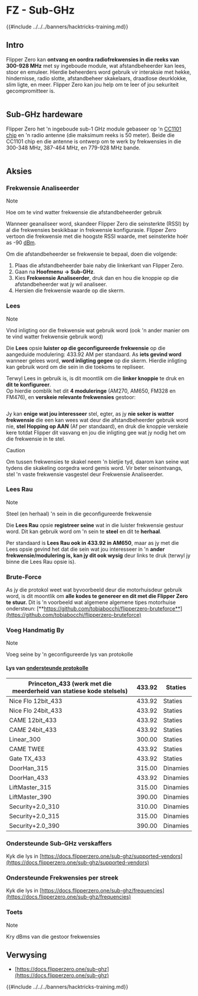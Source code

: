 # FZ - Sub-GHz

{{#include ../../../banners/hacktricks-training.md}}

## Intro <a href="#kfpn7" id="kfpn7"></a>

Flipper Zero kan **ontvang en oordra radiofrekwensies in die reeks van 300-928 MHz** met sy ingeboude module, wat afstandbeheerder kan lees, stoor en emuleer. Hierdie beheerders word gebruik vir interaksie met hekke, hindernisse, radio slotte, afstandbeheer skakelaars, draadlose deurklokke, slim ligte, en meer. Flipper Zero kan jou help om te leer of jou sekuriteit gecompromitteer is.

<figure><img src="../../../images/image (714).png" alt=""><figcaption></figcaption></figure>

## Sub-GHz hardeware <a href="#kfpn7" id="kfpn7"></a>

Flipper Zero het 'n ingeboude sub-1 GHz module gebaseer op 'n [﻿](https://www.st.com/en/nfc/st25r3916.html#overview)﻿[CC1101 chip](https://www.ti.com/lit/ds/symlink/cc1101.pdf) en 'n radio antenne (die maksimum reeks is 50 meter). Beide die CC1101 chip en die antenne is ontwerp om te werk by frekwensies in die 300-348 MHz, 387-464 MHz, en 779-928 MHz bande.

<figure><img src="../../../images/image (923).png" alt=""><figcaption></figcaption></figure>

## Aksies

### Frekwensie Analiseerder

> [!NOTE]
> Hoe om te vind watter frekwensie die afstandbeheerder gebruik

Wanneer geanaliseer word, skandeer Flipper Zero die seinsterkte (RSSI) by al die frekwensies beskikbaar in frekwensie konfigurasie. Flipper Zero vertoon die frekwensie met die hoogste RSSI waarde, met seinsterkte hoër as -90 [dBm](https://en.wikipedia.org/wiki/DBm).

Om die afstandbeheerder se frekwensie te bepaal, doen die volgende:

1. Plaas die afstandbeheerder baie naby die linkerkant van Flipper Zero.
2. Gaan na **Hoofmenu** **→ Sub-GHz**.
3. Kies **Frekwensie Analiseerder**, druk dan en hou die knoppie op die afstandbeheerder wat jy wil analiseer.
4. Hersien die frekwensie waarde op die skerm.

### Lees

> [!NOTE]
> Vind inligting oor die frekwensie wat gebruik word (ook 'n ander manier om te vind watter frekwensie gebruik word)

Die **Lees** opsie **luister op die geconfigureerde frekwensie** op die aangeduide modulering: 433.92 AM per standaard. As **iets gevind word** wanneer gelees word, **word inligting gegee** op die skerm. Hierdie inligting kan gebruik word om die sein in die toekoms te repliseer.

Terwyl Lees in gebruik is, is dit moontlik om die **linker knoppie** te druk en **dit te konfigureer**.\
Op hierdie oomblik het dit **4 moduleringe** (AM270, AM650, FM328 en FM476), en **verskeie relevante frekwensies** gestoor:

<figure><img src="../../../images/image (947).png" alt=""><figcaption></figcaption></figure>

Jy kan **enige wat jou interesseer** stel, egter, as jy **nie seker is watter frekwensie** die een kan wees wat deur die afstandbeheerder gebruik word nie, **stel Hopping op AAN** (Af per standaard), en druk die knoppie verskeie kere totdat Flipper dit vasvang en jou die inligting gee wat jy nodig het om die frekwensie in te stel.

> [!CAUTION]
> Om tussen frekwensies te skakel neem 'n bietjie tyd, daarom kan seine wat tydens die skakeling oorgedra word gemis word. Vir beter seinontvangs, stel 'n vaste frekwensie vasgestel deur Frekwensie Analiseerder.

### **Lees Rau**

> [!NOTE]
> Steel (en herhaal) 'n sein in die geconfigureerde frekwensie

Die **Lees Rau** opsie **registreer seine** wat in die luister frekwensie gestuur word. Dit kan gebruik word om 'n sein te **steel** en dit te **herhaal**.

Per standaard is **Lees Rau ook in 433.92 in AM650**, maar as jy met die Lees opsie gevind het dat die sein wat jou interesseer in 'n **ander frekwensie/modulering is, kan jy dit ook wysig** deur links te druk (terwyl jy binne die Lees Rau opsie is).

### Brute-Force

As jy die protokol weet wat byvoorbeeld deur die motorhuisdeur gebruik word, is dit moontlik om **alle kodes te genereer en dit met die Flipper Zero te stuur.** Dit is 'n voorbeeld wat algemene algemene tipes motorhuise ondersteun: [**https://github.com/tobiabocchi/flipperzero-bruteforce**](https://github.com/tobiabocchi/flipperzero-bruteforce)

### Voeg Handmatig By

> [!NOTE]
> Voeg seine by 'n geconfigureerde lys van protokolle

#### Lys van [ondersteunde protokolle](https://docs.flipperzero.one/sub-ghz/add-new-remote) <a href="#id-3iglu" id="id-3iglu"></a>

| Princeton_433 (werk met die meerderheid van statiese kode stelsels) | 433.92 | Staties  |
| -------------------------------------------------------------- | ------ | ------- |
| Nice Flo 12bit_433                                             | 433.92 | Staties  |
| Nice Flo 24bit_433                                             | 433.92 | Staties  |
| CAME 12bit_433                                                 | 433.92 | Staties  |
| CAME 24bit_433                                                 | 433.92 | Staties  |
| Linear_300                                                     | 300.00 | Staties  |
| CAME TWEE                                                      | 433.92 | Staties  |
| Gate TX_433                                                    | 433.92 | Staties  |
| DoorHan_315                                                    | 315.00 | Dinamies  |
| DoorHan_433                                                    | 433.92 | Dinamies  |
| LiftMaster_315                                                 | 315.00 | Dinamies  |
| LiftMaster_390                                                 | 390.00 | Dinamies  |
| Security+2.0_310                                               | 310.00 | Dinamies  |
| Security+2.0_315                                               | 315.00 | Dinamies  |
| Security+2.0_390                                               | 390.00 | Dinamies  |

### Ondersteunde Sub-GHz verskaffers

Kyk die lys in [https://docs.flipperzero.one/sub-ghz/supported-vendors](https://docs.flipperzero.one/sub-ghz/supported-vendors)

### Ondersteunde Frekwensies per streek

Kyk die lys in [https://docs.flipperzero.one/sub-ghz/frequencies](https://docs.flipperzero.one/sub-ghz/frequencies)

### Toets

> [!NOTE]
> Kry dBms van die gestoor frekwensies

## Verwysing

- [https://docs.flipperzero.one/sub-ghz](https://docs.flipperzero.one/sub-ghz)

{{#include ../../../banners/hacktricks-training.md}}
